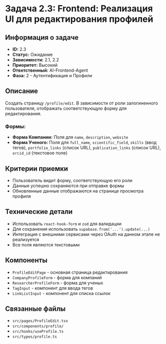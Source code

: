 # Задача 2.3: Frontend: Реализация UI для редактирования профилей

## Информация о задаче
- **ID:** 2.3
- **Статус:** Ожидание
- **Зависимости:** 2.1, 2.2
- **Приоритет:** Высокий
- **Ответственный:** AI-Frontend-Agent
- **Фаза:** 2 - Аутентификация и Профили

## Описание
Создать страницу `/profile/edit`. В зависимости от роли залогиненного пользователя, отображать соответствующую форму для редактирования.

### Формы:
- **Форма Компании:** Поля для `name`, `description`, `website`
- **Форма Ученого:** Поля для `full_name`, `scientific_field`, `skills` (ввод тегов), `portfolio_links` (список URL), `publication_links` (список URL), `orcid_id` (текстовое поле)

## Критерии приемки
- Пользователь видит форму, соответствующую его роли
- Данные успешно сохраняются при отправке формы
- Обновленные данные отображаются на странице просмотра профиля

## Технические детали
- Использовать `react-hook-form` и `zod` для валидации
- Для сохранения использовать `supabase.from('...').update(...)`
- Интеграция с внешними сервисами через OAuth на данном этапе не реализуется
- Все поля являются текстовыми

## Компоненты
- `ProfileEditPage` - основная страница редактирования
- `CompanyProfileForm` - форма для компаний
- `ResearcherProfileForm` - форма для ученых
- `TagInput` - компонент для ввода тегов
- `LinkListInput` - компонент для списка ссылок

## Связанные файлы
- `src/pages/ProfileEdit.tsx`
- `src/components/profile/`
- `src/hooks/useProfile.ts`
- `src/types/profile.ts` 